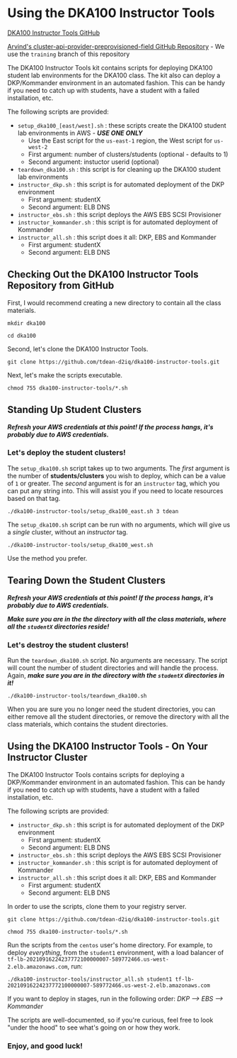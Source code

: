 # Using the DKA100 Instructor Tools

[DKA100 Instructor Tools GitHub](https://github.com/tdean-d2iq/dka100-instructor-tools)

[Arvind's cluster-api-provider-preprovisioned-field GitHub Repository](https://github.com/arbhoj/cluster-api-provider-preprovisioned-field) - We use the `training` branch of this repository

The DKA100 Instructor Tools kit contains scripts for deploying DKA100 student lab environments for the DKA100 class.  The kit also can deploy a DKP/Kommander environment in an automated fashion.  This can be handy if you need to catch up with students, have a student with a failed installation, etc.

The following scripts are provided:
- `setup_dka100_[east/west].sh` : these scripts create the DKA100 student lab environments in AWS - ***USE ONE ONLY***
    - Use the East script for the `us-east-1` region, the West script for `us-west-2`
    - First argument: number of clusters/students (optional - defaults to 1)
    - Second argument: instuctor userid (optional)
- `teardown_dka100.sh` : this script is for cleaning up the DKA100 student lab environments
- `instructor_dkp.sh` : this script is for automated deployment of the DKP environment
    - First argument: studentX
    - Second argument: ELB DNS
- `instructor_ebs.sh` : this script deploys the AWS EBS SCSI Provisioner
- `instructor_kommander.sh` : this script is for automated deployment of Kommander
- `instructor_all.sh` : this script does it all: DKP, EBS and Kommander
    - First argument: studentX
    - Second argument: ELB DNS

## Checking Out the DKA100 Instructor Tools Repository from GitHub

First, I would recommend creating a new directory to contain all the class materials.
```
mkdir dka100
```
```
cd dka100
```

Second, let's clone the DKA100 Instructor Tools.
```
git clone https://github.com/tdean-d2iq/dka100-instructor-tools.git
```

Next, let's make the scripts executable.
```
chmod 755 dka100-instructor-tools/*.sh
```

## Standing Up Student Clusters

***Refresh your AWS credentials at this point!  If the process hangs, it's probably due to AWS credentials.***

### Let's deploy the student clusters!

The `setup_dka100.sh` script takes up to two arguments.  The *first* argument is the number of **students/clusters** you wish to deploy, which can be a value of `1` or greater.  The *second* argument is for an `instructor` tag, which you can put any string into.  This will assist you if you need to locate resources based on that tag.
```
./dka100-instructor-tools/setup_dka100_east.sh 3 tdean
```

The `setup_dka100.sh` script can be run with no arguments, which will give us a *single* cluster, without an *instructor* tag.
```
./dka100-instructor-tools/setup_dka100_west.sh
```

Use the method you prefer.

## Tearing Down the Student Clusters

***Refresh your AWS credentials at this point!  If the process hangs, it's probably due to AWS credentials.***

***Make sure you are in the the directory with all the class materials, where all the `studentX` directories reside!***

### Let's destroy the student clusters!

Run the `teardown_dka100.sh` script.  No arguments are necessary.  The script will count the number of student directories and will handle the process.  Again, ***make sure you are in the directory with the `studentX` directories in it!***
```
./dka100-instructor-tools/teardown_dka100.sh
```

When you are sure you no longer need the student directories, you can either remove all the student directories, or remove the directory with all the class materials, which contains the student directories.

## Using the DKA100 Instructor Tools - On Your Instructor Cluster

The DKA100 Instructor Tools contains scripts for deploying a DKP/Kommander environment in an automated fashion.  This can be handy if you need to catch up with students, have a student with a failed installation, etc.

The following scripts are provided:
- `instructor_dkp.sh` : this script is for automated deployment of the DKP environment
    - First argument: studentX
    - Second argument: ELB DNS
- `instructor_ebs.sh` : this script deploys the AWS EBS SCSI Provisioner
- `instructor_kommander.sh` : this script is for automated deployment of Kommander
- `instructor_all.sh` : this script does it all: DKP, EBS and Kommander
    - First argument: studentX
    - Second argument: ELB DNS

In order to use the scripts, clone them to your registry server.
```
git clone https://github.com/tdean-d2iq/dka100-instructor-tools.git
```
```
chmod 755 dka100-instructor-tools/*.sh
```

Run the scripts from the `centos` user's home directory.  For example, to deploy *everything*, from the `student1` environment, with a load balancer of `tf-lb-20210916224237772100000007-589772466.us-west-2.elb.amazonaws.com`, run:
```
./dka100-instructor-tools/instructor_all.sh student1 tf-lb-20210916224237772100000007-589772466.us-west-2.elb.amazonaws.com
```
If you want to deploy in stages, run in the following order: *DKP --> EBS --> Kommander*

The scripts are well-documented, so if you're curious, feel free to look "under the hood" to see what's going on or how they work.

### Enjoy, and good luck!
